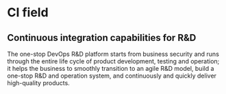 # CI field

## Continuous integration capabilities for R&D

The one-stop DevOps R&D platform starts from business security and runs through the entire life cycle of product development, testing and operation; it helps the business to smoothly transition to an agile R&D model, build a one-stop R&D and operation system, and continuously and quickly deliver high-quality products.